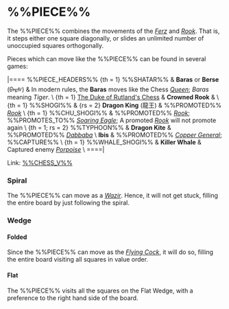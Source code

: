 # %%PIECE%%

The %%PIECE%% combines the movements of
the [*Ferz*](ferz.html) and [*Rook*](rook.html). That is, it steps
either one square diagonally, or slides an unlimited number of 
unoccupied squares orthogonally.

Pieces which can move like the %%PIECE%% can be found in
several games:

|====
%%PIECE_HEADERS%%
{th = 1} %%SHATAR%%
       & **Baras** or **Berse**
         (<span class = "mongolian">&#x182A;&#x1820;&#x1837;&#x1830;</span>)
       & In modern rules, the **Baras** moves like the
         Chess [*Queen*](queen.html); *Baras* meaning *Tiger*. \\
{th = 1} [The Duke of Rutland's Chess](#chess:v:historic.dir/rutland.html)
       & **Crowned Rook**
       & \\
{th = 1} %%SHOGI%%
       & {rs = 2} **Dragon King** (&#x9f8d;&#x738b;)
       & %%PROMOTED%% [*Rook*](rook.html)  \\
{th = 1} %%CHU_SHOGI%%
       & %%PROMOTED%% [*Rook*](rook.html);
         %%PROMOTES_TO%% [*Soaring Eagle*](soaring_eagle.html);
         A promoted [*Rook*](rook.html) will not promote again \\
{th = 1; rs = 2} %%TYPHOON%%
       & **Dragon Kite**
       & %%PROMOTED%% [*Dabbaba*](dabbaba.html) \\
         **Ibis**
       & %%PROMOTED%%  [*Copper General*](copper_general.html); %%CAPTURE%% \\
{th = 1} %%WHALE_SHOGI%%
       & **Killer Whale** 
       & Captured enemy [*Porpoise*](porpoise.html) \\
====|

Link: [%%CHESS_V%%](#piece:dragonking)

### Spiral

The %%PIECE%% can move as a [*Wazir*](wazir.html). Hence, it will not
get stuck, filling the entire board by just following the spiral.

### Wedge

#### Folded

Since the %%PIECE%% can move as the [*Flying Cock*](flying_cock.html),
it will do so, filling the entire board visiting all squares in value order.

#### Flat

The %%PIECE%% visits all the squares on the Flat Wedge, with a
preference to the right hand side of the board.
